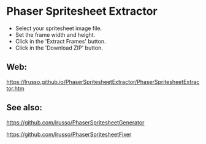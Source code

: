 # Phaser Spritesheet Extractor

* Select your spritesheet image file.
* Set the frame width and height.
* Click in the 'Extract Frames' button.
* Click in the 'Download ZIP' button.

## Web:

https://lrusso.github.io/PhaserSpritesheetExtractor/PhaserSpritesheetExtractor.htm

## See also:

https://github.com/lrusso/PhaserSpritesheetGenerator

https://github.com/lrusso/PhaserSpritesheetFixer

